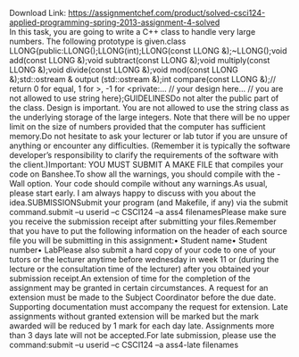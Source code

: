 Download Link: https://assignmentchef.com/product/solved-csci124-applied-programming-spring-2013-assignment-4-solved
<br>
In this task, you are going to write a C++ class to handle very large numbers. The following prototype is given.class LLONG{public:LLONG();LLONG(int);LLONG(const LLONG &amp;);~LLONG();void add(const LLONG &amp;);void subtract(const LLONG &amp;);void multiply(const LLONG &amp;);void divide(const LLONG &amp;);void mod(const LLONG &amp;);std::ostream &amp; output (std::ostream &amp;);int compare(const LLONG &amp;);// return 0 for equal, 1 for &gt;, -1 for &lt;private:… // your design here… // you are not allowed to use string here};GUIDELINESDo not alter the public part of the class. Design is important. You are not allowed to use the string class as the underlying storage of the large integers. Note that there will be no upper limit on the size of numbers provided that the computer has sufficient memory.Do not hesitate to ask your lecturer or lab tutor if you are unsure of anything or encounter any difficulties. (Remember it is typically the software developer’s responsibility to clarify the requirements of the software with the client.)Important: YOU MUST SUBMIT A MAKE FILE that compiles your code on Banshee.To show all the warnings, you should compile with the -Wall option. Your code should compile without any warnings.As usual, please start early. I am always happy to discuss with you about the idea.SUBMISSIONSubmit your program (and Makefile, if any) via the submit command.submit –u userid –c CSCI124 –a ass4 filenamesPlease make sure you receive the submission receipt after submitting your files.Remember that you have to put the following information on the header of each source file you will be submitting in this assignment:• Student name• Student number• LabPlease also submit a hard copy of your code to one of your tutors or the lecturer anytime before wednesday in week 11 or (during the lecture or the consultation time of the lecturer) after you obtained your submission receipt.An extension of time for the completion of the assignment may be granted in certain circumstances. A request for an extension must be made to the Subject Coordinator before the due date. Supporting documentation must accompany the request for extension. Late assignments without granted extension will be marked but the mark awarded will be reduced by 1 mark for each day late. Assignments more than 3 days late will not be accepted.For late submission, please use the command:submit –u userid –c CSCI124 –a ass4-late filenames